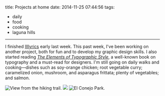 title: Projects at home
date: 2014-11-25 07:44:56
tags:
- daily
- food
- cooking
- laguna hills
---

I finished [llllyrics](http://llllyrics.com/) early last week. This past week, I've been working on another project, both for fun and to develop my graphic design skills. I also started reading [*The Elements of Typographic Style*](http://en.wikipedia.org/wiki/The_Elements_of_Typographic_Style), a well-known book on typography and a must-read for designers. I'm still going on daily walks and cooking—dishes such as soy-orange chicken; root vegetable curry; caramelized onion, mushroom, and asparagus frittata; plenty of vegetables; and salmon.

![View from the hiking trail.](https://dl.dropbox.com/u/4291520/journal-images/el-conejo-hike-1.jpg)
![](https://dl.dropbox.com/u/4291520/journal-images/el-conejo-hike-2.jpg)
![El Conejo Park.](https://dl.dropbox.com/u/4291520/journal-images/el-conejo-hike-3.jpg)
